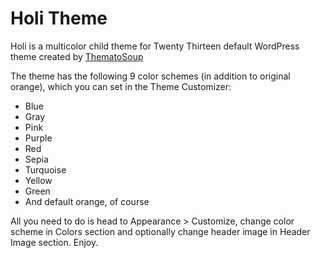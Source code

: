 Holi Theme
==========

Holi is a multicolor child theme for Twenty Thirteen default WordPress theme created by [ThematoSoup][1]

The theme has the following 9 color schemes (in addition to original orange), which you can set in the Theme Customizer:

* Blue
* Gray
* Pink
* Purple
* Red
* Sepia
* Turquoise
* Yellow
* Green
* And default orange, of course

All you need to do is head to Appearance > Customize, change color scheme in Colors section and optionally change header image in Header Image section. Enjoy.

[1]: http://thematosoup.com

